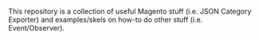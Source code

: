 This repository is a collection of useful Magento stuff (i.e. JSON Category Exporter) and examples/skels on how-to do other stuff (i.e. Event/Observer).